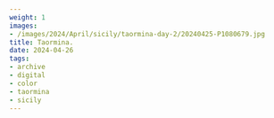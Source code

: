 ```yaml
---
weight: 1
images:
- /images/2024/April/sicily/taormina-day-2/20240425-P1080679.jpg
title: Taormina.
date: 2024-04-26
tags:
- archive
- digital
- color
- taormina
- sicily
---
```


